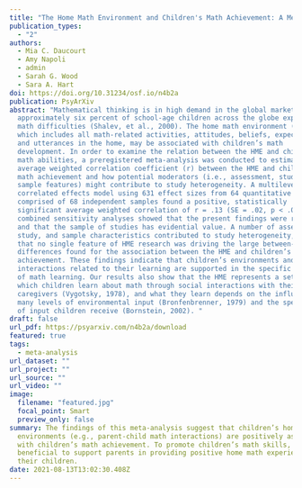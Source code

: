 ```yaml
---
title: "The Home Math Environment and Children's Math Achievement: A Meta-Analysis"
publication_types:
  - "2"
authors:
  - Mia C. Daucourt
  - Amy Napoli
  - admin
  - Sarah G. Wood
  - Sara A. Hart
doi: https://doi.org/10.31234/osf.io/n4b2a
publication: PsyArXiv
abstract: "Mathematical thinking is in high demand in the global market, but
  approximately six percent of school-age children across the globe experience
  math difficulties (Shalev, et al., 2000). The home math environment (HME),
  which includes all math-related activities, attitudes, beliefs, expectations,
  and utterances in the home, may be associated with children’s math
  development. In order to examine the relation between the HME and children’s
  math abilities, a preregistered meta-analysis was conducted to estimate the
  average weighted correlation coefficient (r) between the HME and children’s
  math achievement and how potential moderators (i.e., assessment, study, and
  sample features) might contribute to study heterogeneity. A multilevel
  correlated effects model using 631 effect sizes from 64 quantitative studies
  comprised of 68 independent samples found a positive, statistically
  significant average weighted correlation of r = .13 (SE = .02, p < .001). Our
  combined sensitivity analyses showed that the present findings were robust,
  and that the sample of studies has evidential value. A number of assessment,
  study, and sample characteristics contributed to study heterogeneity, showing
  that no single feature of HME research was driving the large between-study
  differences found for the association between the HME and children’s math
  achievement. These findings indicate that children’s environments and
  interactions related to their learning are supported in the specific context
  of math learning. Our results also show that the HME represents a setting in
  which children learn about math through social interactions with their
  caregivers (Vygotsky, 1978), and what they learn depends on the influence of
  many levels of environmental input (Bronfenbrenner, 1979) and the specificity
  of input children receive (Bornstein, 2002). "
draft: false
url_pdf: https://psyarxiv.com/n4b2a/download
featured: true
tags:
  - meta-analysis
url_dataset: ""
url_project: ""
url_source: ""
url_video: ""
image:
  filename: "featured.jpg"
  focal_point: Smart
  preview_only: false
summary: The findings of this meta-analysis suggest that children’s home math
  environments (e.g., parent-child math interactions) are positively associated
  with children’s math achievement. To promote children’s math skills, it may be
  beneficial to support parents in providing positive home math experiences for
  their children.
date: 2021-08-13T13:02:30.408Z
---
```

